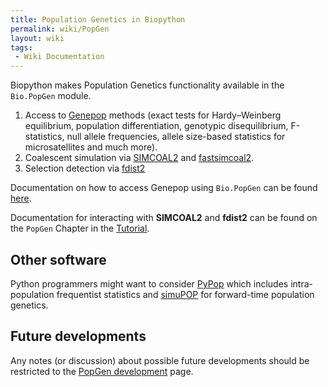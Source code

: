 ```yaml
---
title: Population Genetics in Biopython
permalink: wiki/PopGen
layout: wiki
tags:
 - Wiki Documentation
---
```


Biopython makes Population Genetics functionality available in the
`Bio.PopGen` module.

1.  Access to [Genepop](http://kimura.univ-montp2.fr/~rousset/Genepop.htm) methods
    (exact tests for Hardy–Weinberg equilibrium, population differentiation, genotypic
    disequilibrium, F-statistics, null allele frequencies, allele size-based statistics
    for microsatellites and much more).
2.  Coalescent simulation via
    [SIMCOAL2](http://cmpg.unibe.ch/software/simcoal2/) and
    [fastsimcoal2](http://cmpg.unibe.ch/software/fastsimcoal2/).
3.  Selection detection via
    [fdist2](http://www.maths.bris.ac.uk/~mamab/)

Documentation on how to access Genepop using `Bio.PopGen` can be found
[here](PopGen_Genepop "wikilink").

Documentation for interacting with **SIMCOAL2** and **fdist2** can be found on
the `PopGen` Chapter in the
[Tutorial](http://biopython.org/DIST/docs/tutorial/Tutorial.html).

Other software
--------------

Python programmers might want to consider [PyPop](http://pypop.org)
which includes intra-population frequentist statistics and
[simuPOP](http://simupop.sourceforge.net/) for forward-time population
genetics.

Future developments
-------------------

Any notes (or discussion) about possible future developments should be
restricted to the [PopGen development](PopGen_dev "wikilink") page.
